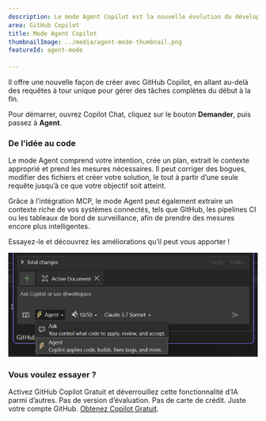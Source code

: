 ```yaml
---
description: Le mode Agent Copilot est la nouvelle évolution du développement assisté par l’IA. Il n’est plus en préversion.
area: GitHub Copilot
title: Mode Agent Copilot
thumbnailImage: ../media/agent-mode-thumbnail.png
featureId: agent-mode

---
```



Il offre une nouvelle façon de créer avec GitHub Copilot, en allant au-delà des requêtes à tour unique pour gérer des tâches complètes du début à la fin.

Pour démarrer, ouvrez Copilot Chat, cliquez sur le bouton **Demander**, puis passez à **Agent**.

### De l’idée au code

Le mode Agent comprend votre intention, crée un plan, extrait le contexte approprié et prend les mesures nécessaires. Il peut corriger des bogues, modifier des fichiers et créer votre solution, le tout à partir d’une seule requête jusqu’à ce que votre objectif soit atteint.

Grâce à l’intégration MCP, le mode Agent peut également extraire un contexte riche de vos systèmes connectés, tels que GitHub, les pipelines CI ou les tableaux de bord de surveillance, afin de prendre des mesures encore plus intelligentes.

Essayez-le et découvrez les améliorations qu’il peut vous apporter !

![Mode Agent](../media/agent-mode.png)

### Vous voulez essayer ?
Activez GitHub Copilot Gratuit et déverrouillez cette fonctionnalité d’IA parmi d’autres.
 Pas de version d’évaluation. Pas de carte de crédit. Juste votre compte GitHub. [Obtenez Copilot Gratuit](https://github.com/settings/copilot).

